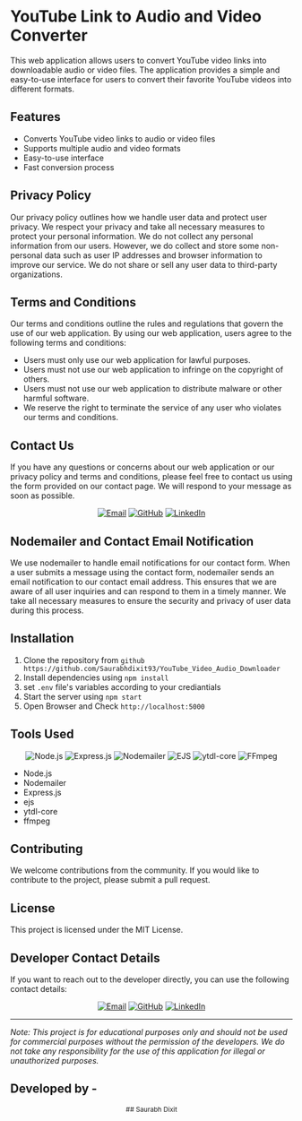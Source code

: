 
# YouTube Link to Audio and Video Converter

This web application allows users to convert YouTube video links into downloadable audio or video files. The application provides a simple and easy-to-use interface for users to convert their favorite YouTube videos into different formats.

## Features

- Converts YouTube video links to audio or video files
- Supports multiple audio and video formats
- Easy-to-use interface
- Fast conversion process

## Privacy Policy

Our privacy policy outlines how we handle user data and protect user privacy. We respect your privacy and take all necessary measures to protect your personal information. We do not collect any personal information from our users. However, we do collect and store some non-personal data such as user IP addresses and browser information to improve our service. We do not share or sell any user data to third-party organizations.

## Terms and Conditions

Our terms and conditions outline the rules and regulations that govern the use of our web application. By using our web application, users agree to the following terms and conditions:

- Users must only use our web application for lawful purposes.
- Users must not use our web application to infringe on the copyright of others.
- Users must not use our web application to distribute malware or other harmful software.
- We reserve the right to terminate the service of any user who violates our terms and conditions.

## Contact Us

If you have any questions or concerns about our web application or our privacy policy and terms and conditions, please feel free to contact us using the form provided on our contact page. We will respond to your message as soon as possible.

<div align="center">
  <a href="mailto: smartds2550@gmail.com"><img src="https://img.shields.io/badge/-Email-D14836?logo=gmail&logoColor=white&style=for-the-badge" alt="Email"></a>
  <a href="https://github.com/saurabhdixit93"><img src="https://img.shields.io/badge/-GitHub-181717?logo=github&logoColor=white&style=for-the-badge" alt="GitHub"></a>
  <a href="https://linkedin.com/in/saurabhdixit93"><img src="https://img.shields.io/badge/-LinkedIn-0077B5?logo=linkedin&logoColor=white&style=for-the-badge" alt="LinkedIn"></a>
</div>

## Nodemailer and Contact Email Notification

We use nodemailer to handle email notifications for our contact form. When a user submits a message using the contact form, nodemailer sends an email notification to our contact email address. This ensures that we are aware of all user inquiries and can respond to them in a timely manner. We take all necessary measures to ensure the security and privacy of user data during this process.

## Installation

1. Clone the repository from `github https://github.com/Saurabhdixit93/YouTube_Video_Audio_Downloader`
2. Install dependencies using `npm install`
3. set `.env` file's variables according to your crediantials
4. Start the server using `npm start`
5. Open Browser and Check `http://localhost:5000`

## Tools Used

<div align="center">
  <img src="https://img.shields.io/badge/-Node.js-339933?logo=node.js&logoColor=white&style=flat-square" alt="Node.js">
  <img src="https://img.shields.io/badge/-Express.js-000000?logo=express&logoColor=white&style=flat-square" alt="Express.js">
  <img src="https://img.shields.io/badge/-Nodemailer-4ABBF2?logo=nodemailer&logoColor=white&style=flat-square" alt="Nodemailer">
  <img src="https://img.shields.io/badge/-EJS-8D1F68?logo=ejs&logoColor=white&style=flat-square" alt="EJS">
  <img src="https://img.shields.io/badge/-ytdl--core-FF0000?logo=youtube&logoColor=white&style=flat-square" alt="ytdl-core">
  <img src="https://img.shields.io/badge/-FFmpeg-007ACC?logo=ffmpeg&logoColor=white&style=flat-square" alt="FFmpeg">
</div>


- Node.js
- Nodemailer
- Express.js
- ejs
- ytdl-core
- ffmpeg



## Contributing

We welcome contributions from the community. If you would like to contribute to the project, please submit a pull request.

## License

This project is licensed under the MIT License.


## Developer Contact Details

If you want to reach out to the developer directly, you can use the following contact details:

<div align="center">
  <a href="mailto: smartds2550@gmail.com"><img src="https://img.shields.io/badge/-Email-D14836?logo=gmail&logoColor=white&style=for-the-badge" alt="Email"></a>
  <a href="https://github.com/saurabhdixit93"><img src="https://img.shields.io/badge/-GitHub-181717?logo=github&logoColor=white&style=for-the-badge" alt="GitHub"></a>
  <a href="https://linkedin.com/in/saurabhdixit93"><img src="https://img.shields.io/badge/-LinkedIn-0077B5?logo=linkedin&logoColor=white&style=for-the-badge" alt="LinkedIn"></a>
</div>

---

*Note: This project is for educational purposes only and should not be used for commercial purposes without the permission of the developers. We do not take any responsibility for the use of this application for illegal or unauthorized purposes.*


## Developed by -

<div align="center">
  <sub> ## Saurabh Dixit </sub>
</div>
